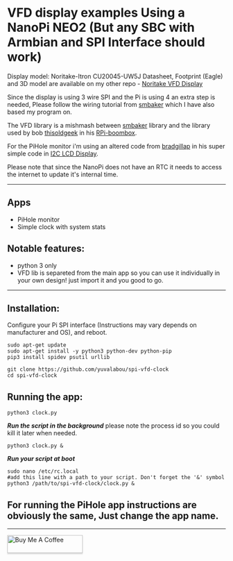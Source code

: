 # VFD display examples Using a NanoPi NEO2 (But any SBC with Armbian and SPI Interface should work)

Display model: Noritake-Itron CU20045-UW5J
Datasheet, Footprint (Eagle) and 3D model are available on my other repo - [Noritake VFD Display](https://github.com/yuvalabou/Eagle-Library/tree/master/Noritake_VFD)

Since the display is using 3 wire SPI and the Pi is using 4 an extra step is needed, Please follow the wiring tutorial from [smbaker](https://www.smbaker.com/interfacing-a-vfd-display-to-the-raspberry-pi) which I have also based my program on.

The VFD library is a mishmash between [smbaker](https://github.com/sbelectronics) library and the library used by bob [thisoldgeek](https://github.com/thisoldgeek) in his [RPi-boombox](https://github.com/thisoldgeek/RPi-boombox).

For the PiHole monitor i'm using an altered code from [bradgillap](https://github.com/bradgillap) in his super simple code in [I2C LCD Display](https://github.com/bradgillap/I2C-LCD-Display).

Please note that since the NanoPi does not have an RTC it needs to access the internet to update it's internal time.

---

## Apps

 - PiHole monitor
 - Simple clock with system stats

## Notable features:

 - python 3 only
 - VFD lib is separeted from the main app so you can use it individually in your own design! just import it and you good to go.

---

## Installation:

Configure your Pi SPI interface (Instructions may vary depends on manufacturer and OS), and reboot.

```
sudo apt-get update
sudo apt-get install -y python3 python-dev python-pip
pip3 install spidev psutil urllib

git clone https://github.com/yuvalabou/spi-vfd-clock
cd spi-vfd-clock
```

## Running the app:

```
python3 clock.py
```
***Run the script in the background***
please note the process id so you could kill it later when needed.
```
python3 clock.py &
```
***Run your script at boot***
```
sudo nano /etc/rc.local
#add this line with a path to your script. Don't forget the '&' symbol
python3 /path/to/spi-vfd-clock/clock.py &
```

## For running the PiHole app instructions are obviously the same, Just change the app name.
---
<a href="https://www.buymeacoffee.com/HMa8m26" target="_blank"><img src="https://www.buymeacoffee.com/assets/img/custom_images/orange_img.png" alt="Buy Me A Coffee" style="height: 41px !important;width: 174px !important;box-shadow: 0px 3px 2px 0px rgba(190, 190, 190, 0.5) !important;-webkit-box-shadow: 0px 3px 2px 0px rgba(190, 190, 190, 0.5) !important;" ></a>